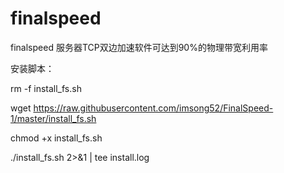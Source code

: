 # finalspeed
finalspeed
服务器TCP双边加速软件可达到90%的物理带宽利用率


安装脚本：

rm -f install_fs.sh

wget https://raw.githubusercontent.com/imsong52/FinalSpeed-1/master/install_fs.sh

chmod +x install_fs.sh

./install_fs.sh 2>&1 | tee install.log
